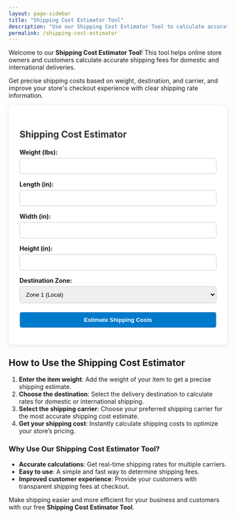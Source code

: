 ```yaml
---
layout: page-sidebar
title: "Shipping Cost Estimator Tool"
description: "Use our Shipping Cost Estimator Tool to calculate accurate shipping fees for your eCommerce store. Estimate domestic and international shipping costs easily based on weight, destination, and carrier."
permalink: /shipping-cost-estimator
--- 
```


Welcome to our **Shipping Cost Estimator Tool**! This tool helps online store owners and customers calculate accurate shipping fees for domestic and international deliveries. 

Get precise shipping costs based on weight, destination, and carrier, and improve your store's checkout experience with clear shipping rate information.


  <div class="container-cost-estimator">
    <h2>Shipping Cost Estimator</h2>
    <form id="shippingForm">
      <label for="weight">Weight (lbs):</label>
      <input type="number" id="weight" step="0.1" required>
      <label for="length">Length (in):</label>
      <input type="number" id="length" step="0.1" required>
      <label for="width">Width (in):</label>
      <input type="number" id="width" step="0.1" required>
      <label for="height">Height (in):</label>
      <input type="number" id="height" step="0.1" required>
      <label for="zone">Destination Zone:</label>
      <select id="zone" required>
        <option value="1">Zone 1 (Local)</option>
        <option value="2">Zone 2 (Regional)</option>
        <option value="3">Zone 3 (National)</option>
      </select>
      <button type="submit">Estimate Shipping Costs</button>
    </form>
    <div class="results" id="results" style="display:none;">
      <h4>Estimated Costs:</h4>
      <div class="carrier" id="ups"></div>
      <div class="carrier" id="usps"></div>
      <div class="carrier" id="fedex"></div>
    </div>
  </div>


## How to Use the Shipping Cost Estimator

1. **Enter the item weight**: Add the weight of your item to get a precise shipping estimate.
2. **Choose the destination**: Select the delivery destination to calculate rates for domestic or international shipping.
3. **Select the shipping carrier**: Choose your preferred shipping carrier for the most accurate shipping cost estimate.
4. **Get your shipping cost**: Instantly calculate shipping costs to optimize your store’s pricing.

### Why Use Our Shipping Cost Estimator Tool?

- **Accurate calculations**: Get real-time shipping rates for multiple carriers.
- **Easy to use**: A simple and fast way to determine shipping fees.
- **Improved customer experience**: Provide your customers with transparent shipping fees at checkout.

Make shipping easier and more efficient for your business and customers with our free **Shipping Cost Estimator Tool**.


  <script>
    const form = document.getElementById('shippingForm');
    const resultsDiv = document.getElementById('results');

    form.addEventListener('submit', function(e) {
      e.preventDefault();

      const weight = parseFloat(document.getElementById('weight').value);
      const length = parseFloat(document.getElementById('length').value);
      const width = parseFloat(document.getElementById('width').value);
      const height = parseFloat(document.getElementById('height').value);
      const zone = parseInt(document.getElementById('zone').value);

      const volume = length * width * height / 139; // Dimensional weight factor

      const billableWeight = Math.max(weight, volume);

      // Sample rate formulas (static for demo)
      const baseRates = {
        ups: 6.50,
        usps: 5.00,
        fedex: 6.00
      };

      const zoneMultiplier = {
        1: 1,
        2: 1.25,
        3: 1.5
      };

      const costUPS = (baseRates.ups + billableWeight * 0.75) * zoneMultiplier[zone];
      const costUSPS = (baseRates.usps + billableWeight * 0.6) * zoneMultiplier[zone];
      const costFedEx = (baseRates.fedex + billableWeight * 0.7) * zoneMultiplier[zone];

      document.getElementById('ups').innerText = `UPS: $${costUPS.toFixed(2)}`;
      document.getElementById('usps').innerText = `USPS: $${costUSPS.toFixed(2)}`;
      document.getElementById('fedex').innerText = `FedEx: $${costFedEx.toFixed(2)}`;
      
      resultsDiv.style.display = 'block';
    });
  </script>



  <style>
    .container-cost-estimator {
      max-width: 600px;
      background: #fff;
      padding: 25px;
      margin: auto;
      border-radius: 10px;
      box-shadow: 0 2px 8px rgba(0,0,0,0.1);
    }
    .container-cost-estimator h2 {
      margin-bottom: 20px;
      font-size: 1.5em;
      color: #333;
    }
    .container-cost-estimator label {
      display: block;
      margin-top: 15px;
      font-weight: bold;
    }
    .container-cost-estimator input, .container-cost-estimator select, .container-cost-estimator button {
      width: 100%;
      padding: 10px;
      margin-top: 5px;
      border: 1px solid #ccc;
      border-radius: 5px;
    }
    .container-cost-estimator button {
      background: #007acc;
      color: #fff;
      font-weight: bold;
      cursor: pointer;
      margin-top: 20px;
    }
    .container-cost-estimator .results {
      margin-top: 25px;
    }
    .container-cost-estimator .results h4 {
      margin-bottom: 10px;
    }
    .container-cost-estimator .carrier {
      margin-bottom: 10px;
    }
  </style>
